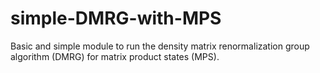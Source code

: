 # simple-DMRG-with-MPS
Basic and simple module to run the density matrix renormalization group algorithm (DMRG) for matrix product states (MPS).
